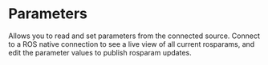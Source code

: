 # Parameters

Allows you to read and set parameters from the connected source. Connect to a ROS native connection to see a live view of all current rosparams, and edit the parameter values to publish rosparam updates.

